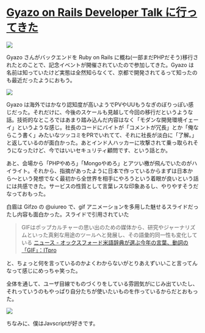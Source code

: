 # [Gyazo on Rails Developer Talk に行ってきた](/2014/02/01/gyazo-on-rails-developer-talk.html)

![](http://farm4.staticflickr.com/3668/12236808555_9c0741ec96_z.jpg)

Gyazo さんがバックエンドを Ruby on Rails に概ね(一部まだPHPだそう)移行されたとのことで、記念イベントが開催されていたので参加してきた。Gyazo は名前は知っていたけど実態は全然知らなくて、京都で開発されてるって知ったのも最近だったようにおもう。

![](http://farm6.staticflickr.com/5548/12237386596_638c184a1a_z.jpg)

Gyazo は海外ではかなり認知度が高いようでPVやUUもうなぎのぼりっぽい感じだった。それだけに、今後のスケールも見越して今回の移行だというような話。技術的なところではあまり踏み込んだ内容はなく「モダンな開発環境イェーイ」というような感じ。社長のコードにバイトが「コメントが冗長」とか「俺ならこう書く」みたいなツッコミをPRでいれてて、それに社長が淡白に「了解。」と返しているのが面白かった。あとインド人ハッカーに攻撃されて乗っ取られそうになったけど、今ではいいセキュリティ顧問です、という話とか。

あと、会場から「PHPやめろ」「Mongoやめろ」とアツい檄が飛んでいたのがハイライト。それから、指摘があったように日本で作っているからまずは日本から〜という発想でなく最初から全世界を相手にやろうという着眼が良いという話には共感できた。サービスの性質として言葉レスな印象あるし、やりやすそうだなっておもった。

白眉は Gifzo の @uiureo で、gif アニメーションを多用した魅せるスライドだったし内容も面白かった。スライドで引用されていた

> GIFはポップカルチャーの思い出のための媒体から、研究やジャーナリズムといった真剣な用途のツールへと発展し、その語彙的同一性も変化している
> [ニュース - オックスフォード米語辞典が選ぶ今年の言葉、動詞の「GIF」：ITpro](http://itpro.nikkeibp.co.jp/article/NEWS/20121114/437123/)

と、ちょっと何を言っているのかよくわからないがとりあえずいいこと言ってんなって感じにめっちゃ笑った。

全体を通して、ユーザ目線でものづくりをしている雰囲気がにじみ出ていたし、それっていうのもやっぱり自分たちが使いたいものを作っているからだとおもった。

![](http://farm8.staticflickr.com/7335/12237225954_aab1515f54_z.jpg)

ちなみに、僕はJavscriptが好きです。
